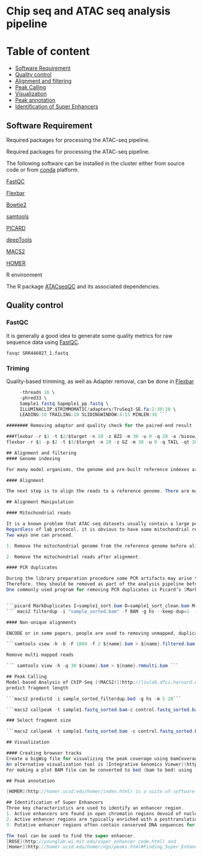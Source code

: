 
# Chip seq and ATAC seq analysis pipeline



# Table of content
* [Software Requirement](#QRequired-packages)
* [Quality control](#Quality-control)
* [Alignment and filtering](#Alignment-filtering )
* [Peak Calling](#Peak-Calling)
* [Visualization](#Visualization)
* [Peak annotation](#peak-annotation)
* [Identification of Super Enhancers](#peak-annotation)


## Software Requirement

Required packages for processing the ATAC-seq pipeline.

Required packages for processing the ATAC-seq pipeline.

The following software can be installed in the cluster either from source code or from [conda](https://conda.io/en/latest/) platform.

[FastQC](https://www.bioinformatics.babraham.ac.uk/projects/fastqc/)

[Flexbar](https://github.com/seqan/flexbar)

[Bowtie2](http://bowtie-bio.sourceforge.net/bowtie2/index.shtml)

[samtools](http://samtools.sourceforge.net/)

[PICARD](https://broadinstitute.github.io/picard)

[deepTools](https://deeptools.readthedocs.io/en/develop/)

[MACS2](https://github.com/taoliu/MACS)

[HOMER](http://homer.ucsd.edu/homer/)

R environment 

The R package [ATACseqQC](https://bioconductor.org/packages/release/bioc/html/ATACseqQC.html) and its associated dependencies.

## Quality control

### FastQC
It is generally a good idea to generate some quality metrics for raw sequence data using [FastQC]( https://www.bioinformatics.babraham.ac.uk/projects/fastqc/).

``` fasqc SRR446027_1.fastq ```

### Triming 
Quality-based trimming, as well as Adapter removal, can be done in [Flexbar](https://github.com/seqan/flexbar/wiki/Manual)

``` java -jar $TRIMMOMATIC/trimmomatic-0.30.jar SE \
     -threads 16 \
     -phred33 \
     Sample1.fastq Sapmple1_pp.fastq \
     ILLUMINACLIP:$TRIMMOMATIC/adapters/TruSeq3-SE.fa:2:30:10 \
     LEADING:10 TRAILING:10 SLIDINGWINDOW:4:15 MINLEN:36 ```

######## Removing adaptor and quality check for the paired-end result 

###flexbar -r $1 -t $2/$target -n 20 -z BZ2 -m 30 -u 0 -q 28 -a /biosw/flexbar/Adapter.fa -f sanger
flexbar -r $1 -p $2 -t $3/$target -n 20 -z GZ -m 30 -u 0 -q TAIL -qt 28 -a /biosw/flexbar/Adapter.f -qf sanger -j

## Alignment and filtering
#### Genome indexing

For many model organisms, the genome and pre-built reference indexes are available from [iGenomes](https://support.illumina.com/sequencing/sequencing_software/igenome.html). Bowtie2 indexes can be made directly from [FASTA](ftp://ftp.ensembl.org/pub/release-97/fasta/)genome file using bowtie2-build.

#### Alignment

The next step is to align the reads to a reference genome. There are many programs available to perform the alignment. Two of the most popular are [BWA](http://bio-bwa.sourceforge.net/bwa.shtml) and [Bowtie2](http://bowtie-bio.sourceforge.net/index.shtml). Here focus more on Bowtie2.

## Alignment Manipulation

#### Mitochondrial reads

It is a known problem that ATAC-seq datasets usually contain a large percentage of reads that are derived from mitochondrial DNA.
Regardless of lab protocol, it is obvious to have some mitochondrial reads in the sequence data. Other hands there are no ATAC-seq peaks of interest in the mitochondrial genome. Therefore, we need to remove the mitochondrial genome from further analysis.
Two ways one can proceed.

1. Remove the mitochondrial genome from the reference genome before aligning the reads. In this approach the alignment numbers will look much worse; all of the mitochondrial reads will count as unaligned.

2. Remove the mitochondrial reads after alignment.

#### PCR duplicates

During the library preparation procedure some PCR artifacts may arise that might interfere with the biological signal of interest
Therefore, they should be removed as part of the analysis pipeline before peak calling.
One commonly used program for removing PCR duplicates is Picard’s [MarkDuplicates](https://broadinstitute.github.io/picard/). Removal of PCR duplicates may not necessary in Chip seq data. To understand the flag number and [samtool format](https://www.samformat.info/sam-format-flag) look here.


```picard MarkDuplicates I=sample1_sort.bam O=sample1_sort_clean.bam M=dups.txt REMOVE_DUPLICATES=true```
``` macs2 filterdup -i "sample_sorted.bam" -f BAM -g hs --keep-dup=1  --verbose=3 -o "sample_sorted_filterdup.bed" ```

#### Non-unique alignments

ENCODE or in some papers, people are used to removing unmapped, duplicates, and properly mapped reads (samtoolf flag 1796 or 1804) using samtools

```samtools view -h -b -F 1804 -f 2 ${name}.bam > ${name}.filtered.bam ```

Remove multi-mapped reads

``` samtools view -h -q 30 ${name}.bam > ${name}.rmmulti.bam ```

## Peak Calling
Model-based Analysis of ChIP-Seq [(MACS2)](http://liulab.dfci.harvard.edu/MACS/index.html) is a program for detecting regions of genomic enrichment. Although MACS2 was initially designed for  ChIP-seq, it works nicely on ATAC-seq as well and other genome-wide enrichment assays that have narrow peaks.
predict fragment length

```macs2 predictd -i sample_sorted_filterdup.bed -g hs -m 5 20```

```macs2 callpeak -t sample1.fastq_sorted.bam-c control.fastq_sorted.bam -g hs -f BAM --keep-dup auto --bdg --outdir ~/Desktop/peak_folder```

### Select fragment size

```macs2 callpeak -t sample1.fastq_sorted.bam -c control.fastq_sorted.bam -g hs -f BAM --keep-dup auto --bdg --nomodel --extsize 270 --outdir ~/Desktop/peak_folder ```

## Visualization

#### Creating browser tracks
Create a bigWig file for visualizing the peak coverage using bamCoverage in deepTools.
An alternative visualization tool is [Integrative Genomics Viewer](https://software.broadinstitute.org/software/igv/). The Peak files can be loaded directly (File → Load from File). Viewing BAM files with IGV requires sorted (by coordinate) and indexing using SAMtools.
For making a plot BAM file can be converted to bed (bam to bed) using [bedtools](https://bedtools.readthedocs.io/en/latest/content/tools/bamtobed.html) and load to IGV.  

## Peak annotation

[HOMER](http://homer.ucsd.edu/homer/index.html) is a suite of software designed for motif discovery. It takes a MACS peak file bed format as input and checks for the enrichment of both known sequence motifs and de novo motifs and annotates the peak based on the genome coordinate.

## Identification of Super Enhancers
Three key characteristics are used to identify an enhancer region.
1. Active enhancers are found in open chromatin regions devoid of nucleosomes, which allows for binding of the transcriptional machinery, including RNA polymerase, transcription factors, and co-activators.
2. Active enhancer regions are typically enriched with a posttranslational modification histone mark such as monomethylation at H3 lysine 4 (H3K4me1) and acetylation at H3 lysine 27 (H3K27ac).
3. Putative enhancer regions often contain conserved DNA sequences for binding to specific transcription factors.

The tool can be used to find the super enhancer.
[ROSE](http://younglab.wi.mit.edu/super_enhancer_code.html) and
[Homer](http://homer.ucsd.edu/homer/ngs/peaks.html#Finding_Super_Enhancers)

